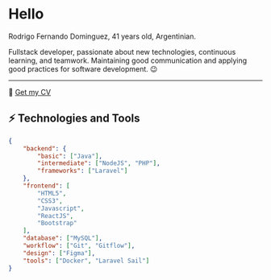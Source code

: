 # Hello 

Rodrigo Fernando Dominguez, 41 years old, Argentinian.

Fullstack developer, passionate about new technologies, continuous learning, and teamwork. Maintaining good communication and applying good practices for software development. 😉


<hr />


💾 [Get my CV](./RodrigoDominguezCV.pdf)

## ⚡ Technologies and Tools

```json
{
    "backend": {
        "basic": ["Java"],
        "intermediate": ["NodeJS", "PHP"],
        "frameworks": ["Laravel"]
    },
    "frontend": [
        "HTML5",
        "CSS3",
        "Javascript",
        "ReactJS",
        "Bootstrap"
    ],
    "database": ["MySQL"],
    "workflow": ["Git", "Gitflow"],
    "design": ["Figma"],
    "tools": ["Docker", "Laravel Sail"]
}
```

